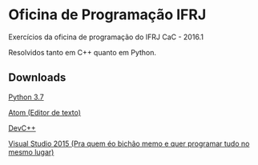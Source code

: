 # Oficina de Programação IFRJ
Exercícios da oficina de programação do IFRJ CaC - 2016.1

Resolvidos tanto em C++ quanto em Python.

## Downloads

[Python 3.7](https://www.python.org/)

[Atom (Editor de texto)](http://atom.io/)

[DevC++](https://sourceforge.net/projects/orwelldevcpp/)

[Visual Studio 2015 (Pra quem éo bichão memo e quer programar tudo no mesmo lugar)](https://www.visualstudio.com/en-us/downloads/download-visual-studio-vs.aspx)
